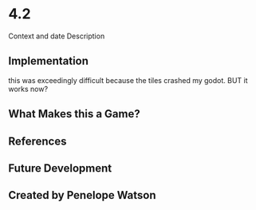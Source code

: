 # 4.2
Context and date
Description

## Implementation
this was exceedingly difficult because the tiles crashed my godot. BUT it works now?
## What Makes this a Game?

## References

## Future Development

## Created by Penelope Watson
